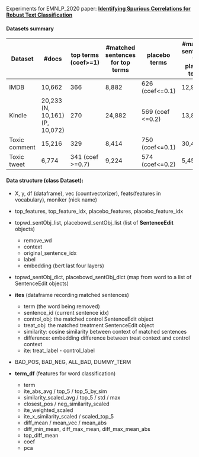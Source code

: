 Experiments for EMNLP_2020 paper: **[Identifying Spurious Correlations for Robust Text Classification](https://arxiv.org/pdf/2010.02458.pdf)**

#### Datasets summary
 
| Dataset  | #docs | top terms (coef>=1) | #matched sentences for top terms | placebo terms | #matched sentences for placebo terms |
| ---------| ------| --------------------| ---------------------------------| --------------| -------------------------------------|
| IMDB | 10,662 | 366 | 8,882 | 626 (coef<=0.1) | 12,996 |
| Kindle | 20,233 (N, 10,161) (P, 10,072) | 270 | 24,882 | 569 (coef <=0.2) | 13,850|
| Toxic comment | 15,216 | 329 | 8,414 | 750 (coef<=0.1) | 30,454 |
| Toxic tweet | 6,774 | 341 (coef >=0.7) | 9,224 | 574 (coef<=0.2) | 5,457 |




#### Data structure (class Dataset):

- X, y, df (dataframe), vec (countvectorizer),  feats(features in vocabulary), moniker (nick name)
- top_features, top_feature_idx, placebo_features, placebo_feature_idx
- topwd_sentObj_list, placebowd_sentObj_list (list of **SentenceEdit** objects)
  - remove_wd 
  - context
  - original_sentence_idx
  - label
  - embedding (bert last four layers)
- topwd_sentObj_dict, placebowd_sentObj_dict (map from word to a list of SentenceEdit objects)
	
- **ites** (dataframe recording matched sentences)
  - term (the word being removed)
  - sentence_id (current sentence idx)
  - control_obj: the matched control SentenceEdit object
  - treat_obj: the matched treatment SentenceEdit object
  - similarity: cosine similarity between context of matched sentences
  - difference: embedding difference between treat context and control context
  - ite: treat_label - control_label 

- BAD_POS, BAD_NEG, ALL_BAD, DUMMY_TERM
	
- **term_df** (features for word classification)
  - term
  - ite_abs_avg / top_5 / top_5_by_sim
  - similarity_scaled_avg / top_5 / std / max 
  - closest_pos / neg_similarity_scaled
  - ite_weighted_scaled
  - ite_x_similarity_scaled / scaled_top_5
  - diff_mean / mean_vec / mean_abs
  - diff_min_mean, diff_max_mean, diff_max_mean_abs
  - top_diff_mean
  - coef
  - pca

